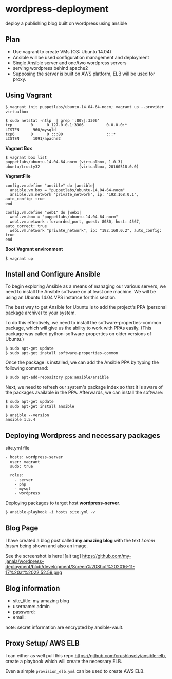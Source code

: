 # wordpress-deployment
deploy a publishing blog built on wordpress using ansible

## Plan

* Use vagrant to create VMs (OS: Ubuntu 14.04)
* Ansible will be used configuration management and deployment
* Single Ansible server and one/two wordpress servers
* serving wordpress behind apache2
* Supposing the server is built on AWS platform, ELB will be used for proxy.


## Using Vagrant

`$ vagrant init puppetlabs/ubuntu-14.04-64-nocm; vagrant up --provider virtualbox`

```
$ sudo netstat -ntlp  | grep ':80\|:3306'
tcp        0      0 127.0.0.1:3306          0.0.0.0:*               LISTEN      960/mysqld
tcp6       0      0 :::80                   :::*                    LISTEN      1091/apache2
```

**Vagrant Box**

```
$ vagrant box list
puppetlabs/ubuntu-14.04-64-nocm (virtualbox, 1.0.3)
ubuntu/trusty32                 (virtualbox, 20160518.0.0)
```

**VagrantFile**

```
config.vm.define "ansible" do |ansible|
  ansible.vm.box = "puppetlabs/ubuntu-14.04-64-nocm"
  ansible.vm.network "private_network", ip: "192.168.0.1", auto_config: true
end

config.vm.define "web1" do |web1|
  web1.vm.box = "puppetlabs/ubuntu-14.04-64-nocm"
  web1.vm.network :forwarded_port, guest: 8080, host: 4567, auto_correct: true
  web1.vm.network "private_network", ip: "192.168.0.2", auto_config: true
end
```

**Boot Vagrant environment**

`$ vagrant up`

## Install and Configure Ansible

To begin exploring Ansible as a means of managing our various servers, we need to install the Ansible software on at least one machine. We will be using an Ubuntu 14.04 VPS instance for this section.

The best way to get Ansible for Ubuntu is to add the project's PPA (personal package archive) to your system.

To do this effectively, we need to install the software-properties-common package, which will give us the ability to work with PPAs easily. (This package was called python-software-properties on older versions of Ubuntu.)

```
$ sudo apt-get update
$ sudo apt-get install software-properties-common
```
Once the package is installed, we can add the Ansible PPA by typing the following command:


`$ sudo apt-add-repository ppa:ansible/ansible`

Next, we need to refresh our system's package index so that it is aware of the packages available in the PPA. Afterwards, we can install the software:

```
$ sudo apt-get update
$ sudo apt-get install ansible
```

```
$ ansible --version
ansible 1.5.4
```

## Deploying Wordpress and necessary packages

site.yml file

```
- hosts: wordpress-server
  user: vagrant
  sudo: true

  roles:
    - server
    - php
    - mysql
    - wordpress
```

Deploying packages to target host **wordpress-server**.

`$ ansible-playbook -i hosts site.yml -v`


## Blog Page

I have created a blog post called **my amazing blog** with the text *Lorem Ipsum* being shown and also an image.

See the screenshot is here ![alt tag] https://github.com/my-janala/wordpress-deployment/blob/development/Screen%20Shot%202016-11-17%20at%2022.52.59.png

## Blog information

* site_title: my amazing blog
* username: admin
* password:
* email:

note: secret information are encrypted by ansible-vault.


## Proxy Setup/ AWS ELB

I can either as well pull this repo https://github.com/crushlovely/ansible-elb, create a playbook which will create the necessary ELB.

Even a simple `provision_elb.yml` can be used to create AWS ELB.
